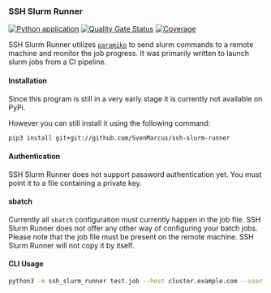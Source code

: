 ### SSH Slurm Runner

[![Python application](https://github.com/SvenMarcus/ssh-slurm-runner/actions/workflows/python-app.yml/badge.svg)](https://github.com/SvenMarcus/ssh-slurm-runner/actions/workflows/python-app.yml)
[![Quality Gate Status](https://sonarcloud.io/api/project_badges/measure?project=SvenMarcus_ssh-slurm-runner&metric=alert_status)](https://sonarcloud.io/dashboard?id=SvenMarcus_ssh-slurm-runner)
[![Coverage](https://sonarcloud.io/api/project_badges/measure?project=SvenMarcus_ssh-slurm-runner&metric=coverage)](https://sonarcloud.io/dashboard?id=SvenMarcus_ssh-slurm-runner)

SSH Slurm Runner utilizes [`paramiko`](http://www.paramiko.org) to send slurm commands to a remote machine and monitor the job progress. It was primarily written to launch slurm jobs from a CI pipeline.

#### Installation

Since this program is still in a very early stage it is currently not available on PyPi.

However you can still install it using the following command:

```bash
pip3 install git+git://github.com/SvenMarcus/ssh-slurm-runner 
```

#### Authentication

SSH Slurm Runner does not support password authentication yet. You must point it to a file containing a private key.

#### sbatch

Currently all `sbatch` configuration must currently happen in the job file.
SSH Slurm Runner does not offer any other way of configuring your batch jobs.
Please note that the job file must be present on the remote machine. SSH Slurm Runner will not copy it by itself.

#### CLI Usage

```bash
python3 -m ssh_slurm_runner test.job --host cluster.example.com --user myuser --keyfile ~/.ssh/privatekeyfile
```
